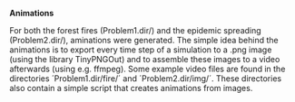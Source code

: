 **Animations**

For both the forest fires (Problem1.dir/) and the epidemic spreading 
(Problem2.dir/), aminations were generated. The simple idea behind the 
animations is to export every time step of a simulation to a .png image (using 
the library TinyPNGOut) and to assemble these images to a video afterwards 
(using e.g. ffmpeg). Some example video files are found in the directories 
´Problem1.dir/fire/´ and ´Problem2.dir/img/´. These directories also contain a 
simple script that creates animations from images.
